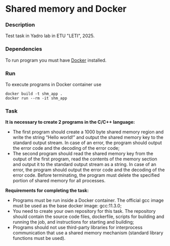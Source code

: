 # Shared memory and Docker

### Description
Test task in Yadro lab in ETU "LETI", 2025.

### Dependencies
To run program you must have [Docker](https://docs.docker.com/engine/install/ubuntu/) installed.

### Run
To execute programs in Docker container use
```
docker build -t shm_app .
docker run --rm -it shm_app
```


### Task

**It is necessary to create 2 programs in the C/C++ language:**
- The first program should create a 1000 byte shared memory region and write the string “Hello world!” and
output the shared memory key to the standard output stream. In case of an error, the program should output the error code and the decoding of the error code;
- The second program should read the shared memory key from the output of the first program, read the contents of the memory section and output it to the
standard output stream as a string. In case of an error, the program should output the error code and the decoding of the error code.
Before terminating, the program must delete the specified portion of shared memory for all processes.
 
**Requirements for completing the task:**
- Programs must be run inside a Docker container. The official gcc image must be used as the base docker image: gcc:11.3.0;
- You need to create your own repository for this task. The repository should contain the source code files, dockerfile, scripts for building and running the job, and instructions for starting and building;
- Programs should not use third-party libraries for interprocess communication that use a shared memory mechanism (standard library functions must be used).
